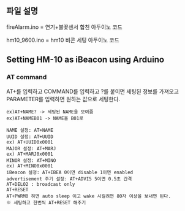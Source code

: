 ## 파일 설명
fireAlarm.ino = 연기+불꽃센서 합친 아두이노 코드

hm10_9600.ino = hm10 비콘 세팅 아두이노 코드

## Setting HM-10 as iBeacon using Arduino
### AT command

AT+를 입력하고 COMMAND를 입력하고 ?를 붙이면 세팅된 정보를 가져오고 PARAMETER를 입력하면 원하는 값으로 세팅한다.
```
ex)AT+NAME? -> 세팅된 NAME을 보여줌
ex)AT+NAMEB01 -> NAME을 B01로 
```
```
NAME 설정: AT+NAME
UUID 설정: AT+UUID
ex) AT+UUID0x0001
MAJOR 설정: AT+MARJ
ex) AT+MARJ0x0001
MINOR 설정: AT+MINO
ex) AT+MINO0x0001
iBeacon 설정: AT+IBEA 0이면 disable 1이면 enabled
advertisement 주기 설정: AT+ADVI5 5이면 0.5초 간격
AT+DELO2 : broadcast only
AT+RESET
AT+PWRM0 하면 auto sleep 이고 wake 시킬려면 80자 이상을 보내면 된다.
※ 세팅하고 한번씩 AT+RESET 해주기
```
